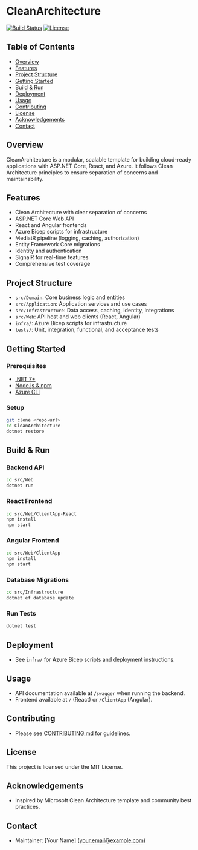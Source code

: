 # CleanArchitecture

[![Build Status](#)](#) [![License](#)](#)

## Table of Contents
- [Overview](#overview)
- [Features](#features)
- [Project Structure](#project-structure)
- [Getting Started](#getting-started)
- [Build & Run](#build--run)
- [Deployment](#deployment)
- [Usage](#usage)
- [Contributing](#contributing)
- [License](#license)
- [Acknowledgements](#acknowledgements)
- [Contact](#contact)

## Overview
CleanArchitecture is a modular, scalable template for building cloud-ready applications with ASP.NET Core, React, and Azure. It follows Clean Architecture principles to ensure separation of concerns and maintainability.

## Features
- Clean Architecture with clear separation of concerns
- ASP.NET Core Web API
- React and Angular frontends
- Azure Bicep scripts for infrastructure
- MediatR pipeline (logging, caching, authorization)
- Entity Framework Core migrations
- Identity and authentication
- SignalR for real-time features
- Comprehensive test coverage

## Project Structure
- `src/Domain`: Core business logic and entities
- `src/Application`: Application services and use cases
- `src/Infrastructure`: Data access, caching, identity, integrations
- `src/Web`: API host and web clients (React, Angular)
- `infra/`: Azure Bicep scripts for infrastructure
- `tests/`: Unit, integration, functional, and acceptance tests

## Getting Started
### Prerequisites
- [.NET 7+](https://dotnet.microsoft.com/)
- [Node.js & npm](https://nodejs.org/)
- [Azure CLI](https://docs.microsoft.com/en-us/cli/azure/install-azure-cli)

### Setup
```bash
git clone <repo-url>
cd CleanArchitecture
dotnet restore
```

## Build & Run
### Backend API
```bash
cd src/Web
dotnet run
```
### React Frontend
```bash
cd src/Web/ClientApp-React
npm install
npm start
```
### Angular Frontend
```bash
cd src/Web/ClientApp
npm install
npm start
```
### Database Migrations
```bash
cd src/Infrastructure
dotnet ef database update
```
### Run Tests
```bash
dotnet test
```

## Deployment
- See `infra/` for Azure Bicep scripts and deployment instructions.

## Usage
- API documentation available at `/swagger` when running the backend.
- Frontend available at `/` (React) or `/ClientApp` (Angular).

## Contributing
- Please see [CONTRIBUTING.md](CONTRIBUTING.md) for guidelines.

## License
This project is licensed under the MIT License.

## Acknowledgements
- Inspired by Microsoft Clean Architecture template and community best practices.

## Contact
- Maintainer: [Your Name] (your.email@example.com)
